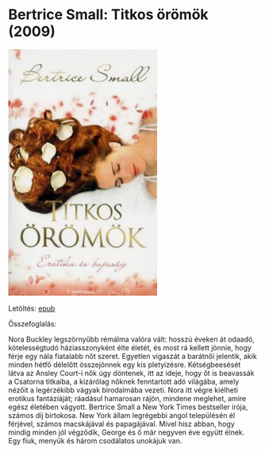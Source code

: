 # <a name="id_769">Bertrice Small: Titkos örömök (2009)</a>
<img src="https://github.com/BercziSandor/calibre_lib/raw/main/Bertrice%20Small/Titkos%20oromok%20%28769%29/cover.jpg" alt="cover" width="300"/>

Letöltés: [epub](https://github.com/BercziSandor/calibre_lib/raw/main/Bertrice%20Small/Titkos%20oromok%20%28769%29/Titkos%20oromok%20-%20Bertrice%20Small.epub)

Összefoglalás:
<div>
<p>Nora Buckley legszörnyűbb rémálma valóra vált: hosszú éveken át odaadó, kötelességtudó háziasszonyként élte életét, és most rá kellett jönnie, hogy férje egy nála fiatalabb nőt szeret. Egyetlen vigaszát a barátnői jelentik, akik minden hétfő délelőtt összejönnek egy kis pletyizésre. Kétségbeesését látva az Ansley Court-i nők úgy döntenek, itt az ideje, hogy őt is beavassák a Csatorna titkaiba, a kizárólag nőknek fenntartott adó világába, amely nézőit a legérzékibb vágyak birodalmába vezeti. Nora itt végre kiélheti erotikus fantáziáját; ráadásul hamarosan rájön, mindene meglehet, amire egész életében vágyott. Bertrice Small a New York Times bestseller írója, számos díj birtokosa. New York állam legrégebbi angol településén él férjével, számos macskájával és papagájával. Mivel hisz abban, hogy mindig minden jól végződik, George és ő már negyven éve együtt élnek. Egy fiuk, menyük és három csodálatos unokájuk van.</p></div>

